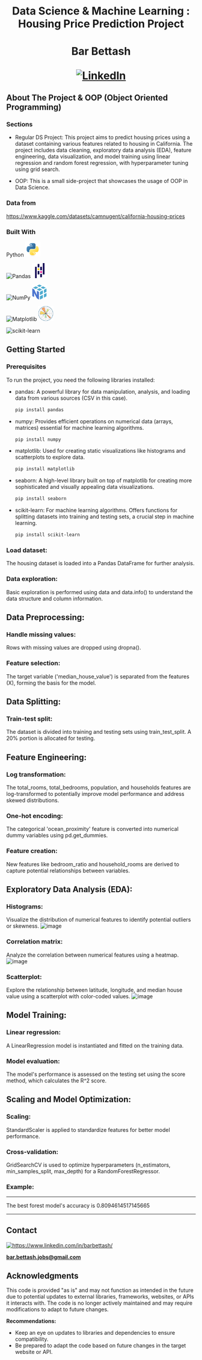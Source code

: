 <h1 align="center">Data Science & Machine Learning : Housing Price Prediction Project<p align="center"></h1>

<h1 align="center">Bar Bettash<p align="center">
<a href="https://www.linkedin.com/in/barbettash/" target="blank"><img align="center" src="https://raw.githubusercontent.com/rahuldkjain/github-profile-readme-generator/master/src/images/icons/Social/linked-in-alt.svg" alt="LinkedIn" height="30" width="40" /></a>
</h1>


<!-- ABOUT THE PROJECT -->
## About The Project & OOP (Object Oriented Programming)

### Sections

* Regular DS Project: This project aims to predict housing prices using a dataset containing various features related to housing in California. The project includes data cleaning, exploratory data analysis (EDA), feature engineering, data visualization, and model training using linear regression and random forest regression, with hyperparameter tuning using grid search.

* OOP: This is a small side-project that showcases the usage of OOP in Data Science.

### Data from
https://www.kaggle.com/datasets/camnugent/california-housing-prices

### Built With

Python <a href="https://www.python.org" target="_blank" rel="noreferrer"> <img src="https://raw.githubusercontent.com/devicons/devicon/master/icons/python/python-original.svg" alt="python" width="40" height="40"/> </a>

![Pandas](https://img.shields.io/badge/pandas-%23150458.svg?style=for-the-badge&logo=pandas&logoColor=white) <a href="https://pandas.pydata.org/" target="_blank" rel="noreferrer"> <img src="https://raw.githubusercontent.com/devicons/devicon/master/icons/pandas/pandas-original.svg" alt="pandas" width="40" height="40"/> </a>

![NumPy](https://img.shields.io/badge/numpy-%23013243.svg?style=for-the-badge&logo=numpy&logoColor=white)  <a href="https://numpy.org/" target="_blank" rel="noreferrer"> <img src="https://raw.githubusercontent.com/devicons/devicon/master/icons/numpy/numpy-original.svg" alt="numpy" width="40" height="40"/> </a>

![Matplotlib](https://img.shields.io/badge/Matplotlib-%23ffffff.svg?style=for-the-badge&logo=Matplotlib&logoColor=black) <a href="https://matplotlib.org/" target="_blank" rel="noreferrer"> <img src="https://raw.githubusercontent.com/devicons/devicon/master/icons/matplotlib/matplotlib-original.svg" alt="matplotlib" width="40" height="40"/> </a>

![scikit-learn](https://img.shields.io/badge/scikit--learn-%23F7931E.svg?style=for-the-badge&logo=scikit-learn&logoColor=white) </p>


<!-- GETTING STARTED -->
## Getting Started


### Prerequisites

To run the project, you need the following libraries installed:

* pandas: A powerful library for data manipulation, analysis, and loading data from various sources (CSV in this case).
  ```sh
  pip install pandas

* numpy: Provides efficient operations on numerical data (arrays, matrices) essential for machine learning algorithms.
  ```sh
  pip install numpy

* matplotlib: Used for creating static visualizations like histograms and scatterplots to explore data.
  ```sh
  pip install matplotlib

* seaborn: A high-level library built on top of matplotlib for creating more sophisticated and visually appealing data visualizations.
  ```sh
  pip install seaborn

* scikit-learn: For machine learning algorithms. Offers functions for splitting datasets into training and testing sets, a crucial step in machine learning.
  ```sh
  pip install scikit-learn


### Load dataset:

The housing dataset is loaded into a Pandas DataFrame for further analysis.

### Data exploration: 

Basic exploration is performed using data and data.info() to understand the data structure and column information.

## Data Preprocessing:

### Handle missing values: 

Rows with missing values are dropped using dropna().

### Feature selection: 

The target variable ('median_house_value') is separated from the features (X), forming the basis for the model.

## Data Splitting:

### Train-test split: 
The dataset is divided into training and testing sets using train_test_split. A 20% portion is allocated for testing.

## Feature Engineering:

### Log transformation:

The total_rooms, total_bedrooms, population, and households features are log-transformed to potentially improve model performance and address skewed distributions.

### One-hot encoding: 
The categorical 'ocean_proximity' feature is converted into numerical dummy variables using pd.get_dummies.

### Feature creation: 

New features like bedroom_ratio and household_rooms are derived to capture potential relationships between variables.

## Exploratory Data Analysis (EDA):

### Histograms: 
Visualize the distribution of numerical features to identify potential outliers or skewness.
![image](https://github.com/user-attachments/assets/5ec65999-9774-4128-93f7-58f1bcdff9e6)


### Correlation matrix: 

Analyze the correlation between numerical features using a heatmap.
![image](https://github.com/user-attachments/assets/11bdce4e-0acc-48a4-b273-e2b0855a102f)


### Scatterplot: 

Explore the relationship between latitude, longitude, and median house value using a scatterplot with color-coded values.
![image](https://github.com/user-attachments/assets/e599101c-694e-4086-8846-759d40b6f3ec)


## Model Training:

### Linear regression: 

A LinearRegression model is instantiated and fitted on the training data.

### Model evaluation: 
The model's performance is assessed on the testing set using the score method, which calculates the R^2 score.

## Scaling and Model Optimization:

### Scaling: 
StandardScaler is applied to standardize features for better model performance.

### Cross-validation: 
GridSearchCV is used to optimize hyperparameters (n_estimators, min_samples_split, max_depth) for a RandomForestRegressor.



### Example:
--------------------------------------------------

The best forest model's accuracy is 0.8094614517145665

--------------------------------------------------

<!-- CONTACT -->
## Contact

<p align="left">
<a href="https://www.linkedin.com/in/barbettash/" target="blank"><img align="center" src="https://raw.githubusercontent.com/rahuldkjain/github-profile-readme-generator/master/src/images/icons/Social/linked-in-alt.svg" alt="https://www.linkedin.com/in/barbettash/" height="30" width="40" /></a>
</p>


**bar.bettash.jobs@gmail.com** 


<!-- ACKNOWLEDGMENTS -->
## Acknowledgments

This code is provided "as is" and may not function as intended in the future due to potential updates to external libraries, frameworks, websites, or APIs it interacts with. The code is no longer actively maintained and may require modifications to adapt to future changes.

**Recommendations:**

* Keep an eye on updates to libraries and dependencies to ensure compatibility.
* Be prepared to adapt the code based on future changes in the target website or API.








  
